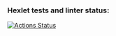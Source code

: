 ### Hexlet tests and linter status:
[![Actions Status](https://github.com/CryFromTheHeart/frontend-project-lvl1/workflows/hexlet-check/badge.svg)](https://github.com/CryFromTheHeart/frontend-project-lvl1/actions)